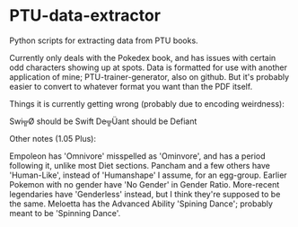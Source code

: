 # PTU-data-extractor
Python scripts for extracting data from PTU books.

Currently only deals with the Pokedex book, and has issues with certain odd characters showing up at spots. Data is formatted for use with another application of mine; PTU-trainer-generator, also on github. But it's probably easier to convert to whatever format you want than the PDF itself.

Things it is currently getting wrong (probably due to encoding weirdness):

Swi╦Ø should be Swift
De╦Üant should be Defiant

Other notes (1.05 Plus):

Empoleon has 'Omnivore' misspelled as 'Ominvore', and has a period following it, unlike most Diet sections.
Pancham and a few others have 'Human-Like', instead of 'Humanshape' I assume, for an egg-group.
Earlier Pokemon with no gender have 'No Gender' in Gender Ratio. More-recent legendaries have 'Genderless' instead, but I think they're supposed to be the same.
Meloetta has the Advanced Ability 'Spining Dance'; probably meant to be 'Spinning Dance'.